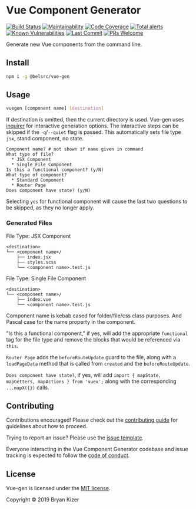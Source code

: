 # Vue Component Generator

[![Build Status](https://github.com/belsrc/vue-gen/workflows/build-check/badge.svg)](https://github.com/belsrc/vue-gen/actions)
[![Maintainability](https://img.shields.io/codeclimate/maintainability/belsrc/vue-gen.svg?logo=code%20climate&logoWidth=14&style=flat-square)](https://codeclimate.com/github/belsrc/vue-gen/maintainability)
[![Code Coverage](https://img.shields.io/codecov/c/github/belsrc/vue-gen/master.svg?logo=codecov&logoWidth=14&style=flat-square)](https://codecov.io/gh/belsrc/vue-gen/branch/master)
[![Total alerts](https://img.shields.io/lgtm/alerts/g/belsrc/vue-gen.svg?logo=lgtm&logoWidth=14&style=flat-square)](https://lgtm.com/projects/g/belsrc/vue-gen/alerts/)
[![Known Vulnerabilities](https://img.shields.io/snyk/vulnerabilities/github/belsrc/vue-gen.svg?logo=snyk&logoWidth=14&style=flat-square)](https://app.snyk.io/org/belsrc/project/0623bc36-ba88-4751-b85c-6f93c28b5f7c)
[![Last Commit](https://img.shields.io/github/last-commit/belsrc/vue-gen/master.svg?logo=github&logoWidth=14&style=flat-square)](https://github.com/belsrc/vue-gen/commits/master)
[![PRs Welcome](https://img.shields.io/badge/PRs-welcome-brightgreen.svg?style=flat-square)](https://github.com/belsrc/vue-gen/pulls)


Generate new Vue components from the command line.

## Install

```bash
npm i -g @belsrc/vue-gen
```

## Usage

```bash
vuegen [component name] [destination]
```

If destination is omitted, then the current directory is used.
Vue-gen uses [inquirer](https://github.com/SBoudrias/Inquirer.js/) for interactive generation options.
The interactive steps can be skipped if the `-q`/`--quiet` flag is passed. This automatically sets file type `jsx`, stand component, no state.

```
Component name? # not shown if name given in command
What type of file?
  * JSX Component
  * Single File Component
Is this a functional component? (y/N)
What type of component?
  * Standard Component
  * Router Page
Does component have state? (y/N)
```

Selecting `yes` for functional component will cause the last two questions to be skipped, as they no longer apply.

### Generated Files

File Type: JSX Component

```
<destination>
└── <component name>/
    ├── index.jsx
    ├── styles.scss
    └── <component name>.test.js
```

File Type: Single File Component

```
<destination>
└── <component name>/
    ├── index.vue
    └── <component name>.test.js
```

Component name is kebab cased for folder/file/css class purposes. And Pascal case for the name property in the component.

"Is this a functional component," if yes, will add the appropriate `functional` tag for the file type and remove the blocks that would be referenced via `this`.

`Router Page` adds the `beforeRouteUpdate` guard to the file, along with a `loadPageData` method that is called from `created` and the `beforeRouteUpdate`.

`Does component have state?`, if yes, will add `import { mapState, mapGetters, mapActions } from 'vuex';` along with the corresponding `...mapX({})` calls.

## Contributing

Contributions encouraged! Please check out the [contributing guide](CONTRIBUTING.md) for guidelines about how to proceed.

Trying to report an issue? Please use the [issue template](ISSUE_TEMPLATE.md).

Everyone interacting in the Vue Component Generator codebase and issue tracking is expected to follow the [code of conduct](CODE_OF_CONDUCT.md).

## License

Vue-gen is licensed under the [MIT license](LICENSE).

Copyright © 2019 Bryan Kizer

